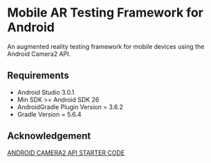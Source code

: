 # Mobile AR Testing Framework for Android
An augmented reality testing framework for mobile devices using the Android Camera2 API.

## Requirements
- Android Studio 3.0.1
- Min SDK >= Android SDK 26
- AndroidGradle Plugin Version = 3.6.2
- Gradle Version = 5.6.4

## Acknowledgement

[ANDROID CAMERA2 API STARTER CODE](https://github.com/Jiankai-Sun/Android-Camera2-API-Example)

